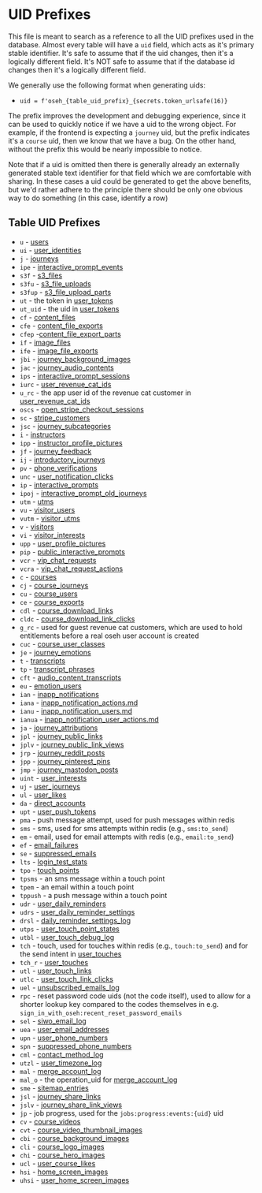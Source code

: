 # UID Prefixes

This file is meant to search as a reference to all the UID prefixes used in the
database. Almost every table will have a `uid` field, which acts as it's primary
stable identifier. It's safe to assume that if the uid changes, then it's a
logically different field. It's NOT safe to assume that if the database id
changes then it's a logically different field.

We generally use the following format when generating uids:

- `uid = f'oseh_{table_uid_prefix}_{secrets.token_urlsafe(16)}`

The prefix improves the development and debugging experience, since it can be
used to quickly notice if we have a uid to the wrong object. For example, if the
frontend is expecting a `journey` uid, but the prefix indicates it's a
`course` uid, then we know that we have a bug. On the other hand, without
the prefix this would be nearly impossible to notice.

Note that if a uid is omitted then there is generally already an externally
generated stable text identifier for that field which we are comfortable with
sharing. In these cases a uid could be generated to get the above benefits, but
we'd rather adhere to the principle there should be only one obvious way to do
something (in this case, identify a row)

## Table UID Prefixes

- `u` - [users](db/users.md)
- `ui` - [user_identities](db/user_identities.md)
- `j` - [journeys](db/journeys.md)
- `ipe` - [interactive_prompt_events](db/interactive_prompt_events.md)
- `s3f` - [s3_files](db/s3_files.md)
- `s3fu` - [s3_file_uploads](db/s3_file_uploads.md)
- `s3fup` - [s3_file_upload_parts](db/s3_file_upload_parts.md)
- `ut` - the token in [user_tokens](db/user_tokens.md)
- `ut_uid` - the uid in [user_tokens](db/user_tokens.md)
- `cf` - [content_files](db/content_files.md)
- `cfe` - [content_file_exports](db/content_file_exports.md)
- `cfep` -[content_file_export_parts](db/content_file_export_parts.md)
- `if` - [image_files](db/image_files.md)
- `ife` - [image_file_exports](db/image_file_exports.md)
- `jbi` - [journey_background_images](db/journey_background_images.md)
- `jac` - [journey_audio_contents](db/journey_audio_contents.md)
- `ips` - [interactive_prompt_sessions](db/interactive_prompt_sessions.md)
- `iurc` - [user_revenue_cat_ids](db/user_revenue_cat_ids.md)
- `u_rc` - the app user id of the revenue cat customer in
  [user_revenue_cat_ids](db/user_revenue_cat_ids.md)
- `oscs` - [open_stripe_checkout_sessions](db/open_stripe_checkout_sessions.md)
- `sc` - [stripe_customers](db/stripe_customers.md)
- `jsc` - [journey_subcategories](db/journey_subcategories.md)
- `i` - [instructors](db/instructors.md)
- `ipp` - [instructor_profile_pictures](db/instructor_profile_pictures.md)
- `jf` - [journey_feedback](db/journey_feedback.md)
- `ij` - [introductory_journeys](db/introductory_journeys.md)
- `pv` - [phone_verifications](db/phone_verifications.md)
- `unc` - [user_notification_clicks](db/user_notification_clicks.md)
- `ip` - [interactive_prompts](db/interactive_prompts.md)
- `ipoj` - [interactive_prompt_old_journeys](db/interactive_prompt_old_journeys.md)
- `utm` - [utms](db/utms.md)
- `vu` - [visitor_users](db/visitor_users.md)
- `vutm` - [visitor_utms](db/visitor_utms.md)
- `v` - [visitors](db/visitors.md)
- `vi` - [visitor_interests](db/visitor_interests.md)
- `upp` - [user_profile_pictures](db/user_profile_pictures.md)
- `pip` - [public_interactive_prompts](db/public_interactive_prompts.md)
- `vcr` - [vip_chat_requests](db/vip_chat_requests.md)
- `vcra` - [vip_chat_request_actions](db/vip_chat_request_actions.md)
- `c` - [courses](db/courses.md)
- `cj` - [course_journeys](db/course_journeys.md)
- `cu` - [course_users](db/course_users.md)
- `ce` - [course_exports](db/course_exports.md)
- `cdl` - [course_download_links](db/course_download_links.md)
- `cldc` - [course_download_link_clicks](db/course_download_link_clicks.md)
- `g_rc` - used for guest revenue cat customers, which are used to hold entitlements
  before a real oseh user account is created
- `cuc` - [course_user_classes](db/course_user_classes.md)
- `je` - [journey_emotions](db/journey_emotions.md)
- `t` - [transcripts](db/transcripts.md)
- `tp` - [transcript_phrases](db/transcript_phrases.md)
- `cft` - [audio_content_transcripts](db/audio_content_transcripts.md)
- `eu` - [emotion_users](db/emotion_users.md)
- `ian` - [inapp_notifications](db/inapp_notifications.md)
- `iana` - [inapp_notification_actions.md](db/inapp_notification_actions.md)
- `ianu` - [inapp_notification_users.md](db/inapp_notification_users.md)
- `ianua` - [inapp_notification_user_actions.md](db/inapp_notification_user_actions.md)
- `ja` - [journey_attributions](db/journey_attributions.md)
- `jpl` - [journey_public_links](db/journey_public_links.md)
- `jplv` - [journey_public_link_views](db/journey_public_link_views.md)
- `jrp` - [journey_reddit_posts](db/journey_reddit_posts.md)
- `jpp` - [journey_pinterest_pins](db/journey_pinterest_pins.md)
- `jmp` - [journey_mastodon_posts](db/journey_mastodon_posts.md)
- `uint` - [user_interests](db/user_interests.md)
- `uj` - [user_journeys](db/user_journeys.md)
- `ul` - [user_likes](db/user_likes.md)
- `da` - [direct_accounts](db/direct_accounts.md)
- `upt` - [user_push_tokens](db/user_push_tokens.md)
- `pma` - push message attempt, used for push messages within redis
- `sms` - sms, used for sms attempts within redis (e.g., `sms:to_send`)
- `em` - email, used for email attempts with redis (e.g., `email:to_send`)
- `ef` - [email_failures](db/email_failures.md)
- `se` - [suppressed_emails](db/suppressed_emails.md)
- `lts` - [login_test_stats](db/stats/login_test_stats.md)
- `tpo` - [touch_points](db/touch_points.md)
- `tpsms` - an sms message within a touch point
- `tpem` - an email within a touch point
- `tppush` - a push message within a touch point
- `udr` - [user_daily_reminders](db/user_daily_reminders.md)
- `udrs` - [user_daily_reminder_settings](db/user_daily_reminder_settings.md)
- `drsl` - [daily_reminder_settings_log](db/logs/daily_reminder_settings_log.md)
- `utps` - [user_touch_point_states](db/user_touch_point_states.md)
- `utbl` - [user_touch_debug_log](db/logs/user_touch_debug_log.md)
- `tch` - touch, used for touches within redis (e.g., `touch:to_send`)
  and for the send intent in [user_touches](db/user_touches.md)
- `tch_r` - [user_touches](db/user_touches.md)
- `utl` - [user_touch_links](db/user_touch_links.md)
- `utlc` - [user_touch_link_clicks](db/user_touch_link_clicks.md)
- `uel` - [unsubscribed_emails_log](db/logs/unsubscribed_emails_log.md)
- `rpc` - reset password code uids (not the code itself), used to allow for a
  shorter lookup key compared to the codes themselves in e.g.
  `sign_in_with_oseh:recent_reset_password_emails`
- `sel` - [siwo_email_log](db/logs/siwo_email_log.md)
- `uea` - [user_email_addresses](db/user_email_addresses.md)
- `upn` - [user_phone_numbers](db/user_phone_numbers.md)
- `spn` - [suppressed_phone_numbers](db/suppressed_phone_numbers.md)
- `cml` - [contact_method_log](db/logs/contact_method_log.md)
- `utzl` - [user_timezone_log](db/logs/user_timezone_log.md)
- `mal` - [merge_account_log](db/logs/merge_account_log.md)
- `mal_o` - the operation_uid for [merge_account_log](db/logs/merge_account_log.md)
- `sme` - [sitemap_entries](db/sitemap_entries.md)
- `jsl` - [journey_share_links](db/journey_share_links.md)
- `jslv` - [journey_share_link_views](db/journey_share_link_views.md)
- `jp` - job progress, used for the `jobs:progress:events:{uid}` uid
- `cv` - [course_videos](db/course_videos.md)
- `cvt` - [course_video_thumbnail_images](db/course_video_thumbnail_images.md)
- `cbi` - [course_background_images](db/course_background_images.md)
- `cli` - [course_logo_images](db/course_logo_images.md)
- `chi` - [course_hero_images](db/course_hero_images.md)
- `ucl` - [user_course_likes](db/user_course_likes.md)
- `hsi` - [home_screen_images](db/home_screen_images.md)
- `uhsi` - [user_home_screen_images](db/user_home_screen_images.md)
